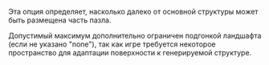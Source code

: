Эта опция определяет, насколько далеко от основной структуры может быть размещена часть пазла.

Допустимый максимум дополнительно ограничен подгонкой ландшафта (если не указано "none"), так как игре требуется некоторое пространство для адаптации поверхности к генерируемой структуре.